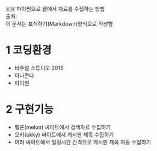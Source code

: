 :kr: 파이썬으로 웹에서 자료를 수집하는 방법  
출처:  
이 문서는 표식하기(Markdown)양식으로 작성함

# 1 코딩환경
- 비주얼 스튜디오 2015
- 아나콘다
- 파이썬

# 2 구현기능
- 멜론(melon) 싸이트에서 검색자료 수집하기
- 오키(okky)  싸이트에서 게시판 제목 수집하기
- 여러 싸이트에서  일정시간 간격으로  게시판 제목 자동 수집하기


